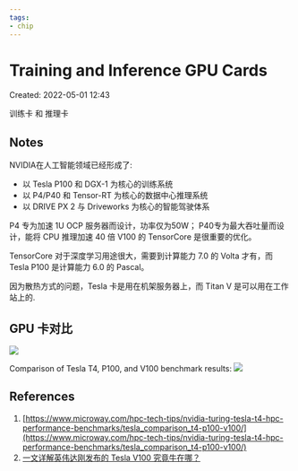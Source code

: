 ```yaml
---
tags:
- chip
---
```


# Training and Inference GPU Cards

Created: 2022-05-01 12:43

训练卡 和 推理卡

## Notes

NVIDIA在人工智能领域已经形成了:

- 以 Tesla P100 和 DGX-1 为核心的训练系统
- 以 P4/P40 和 Tensor-RT 为核心的数据中心推理系统
- 以 DRIVE PX 2 与 Driveworks 为核心的智能驾驶体系

P4 专为加速 1U OCP 服务器而设计，功率仅为50W；
P40专为最大吞吐量而设计，能将 CPU 推理加速 40 倍
V100 的 TensorCore 是很重要的优化。

TensorCore 对于深度学习用途很大，需要到计算能力 7.0 的 Volta 才有，而 Tesla P100 是计算能力 6.0 的 Pascal。

因为散热方式的问题，Tesla 卡是用在机架服务器上，而 Titan V 是可以用在工作站上的.

## GPU 卡对比

![](https://tva1.sinaimg.cn/large/e6c9d24egy1h1st3gdl28j20kg08dmxp.jpg)

Comparison of Tesla T4, P100, and V100 benchmark results:
![](https://tva1.sinaimg.cn/large/e6c9d24egy1h1st3q4y8oj20i20cimxt.jpg)

## References

1. [https://www.microway.com/hpc-tech-tips/nvidia-turing-tesla-t4-hpc-performance-benchmarks/tesla_comparison_t4-p100-v100/](https://www.microway.com/hpc-tech-tips/nvidia-turing-tesla-t4-hpc-performance-benchmarks/tesla_comparison_t4-p100-v100/)
2. [一文详解英伟达刚发布的 Tesla V100 究竟牛在哪？](https://www.leiphone.com/category/yanxishe/jjgpHtCj6ClvFWUO.html)
